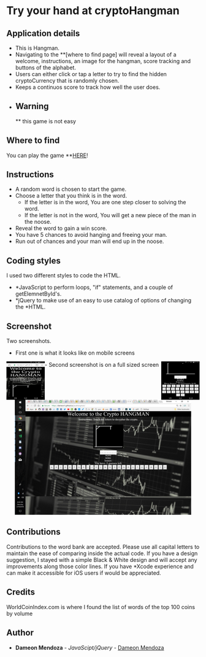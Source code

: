 # Try your hand at cryptoHangman

## Application details
- This is Hangman.
- Navigating to the **[where to find page] will reveal a layout of a welcome, instructions, an image for the hangman,
score tracking and buttons of the alphabet.
- Users can either click or tap a letter to try to find the hidden cryptoCurrency that is randomly chosen.
- Keeps a continuos score to track how well the user does.
* ## Warning 
    ** this game is not easy

## Where to find
You can play the game **[HERE](https://dameon1.github.io/javaHangman/)!

## Instructions
 - A random word is chosen to start the game.
 - Choose a letter that you think is in the word.
    - If the letter is in the word,
      You are one step closer to solving the word.
    - If the letter is not in the word,
      You will get a new piece of the man in the noose.
- Reveal the word to gain a win score.
- You have 5 chances to avoid hanging and freeing your man.
- Run out of chances and your man will end up in the noose.

## Coding styles
I used two different styles to code the HTML.
- *JavaScript to perform loops, "if" statements, and a couple of getElemnetById's.
- *jQuery to make use of an easy to use catalog of options of changing the *HTML.

## Screenshot
Two screenshots.
- First one is what it looks like on mobile screens
<img align="left" width="100" height="100" src="assets/images/mobile1.png">
<img align="right" width="100" height="100" src="assets/images/mobile2.png">
- Second screenshot is on a full sized screen
<p align="center">
  <img width="460" height="300" src="assets/images/full.png">
</p>

## Contributions
Contributions to the word bank are accepted. Please use all capital letters to maintain the ease of comparing inside the actual code.
If you have a design suggestion, I stayed with a simple Black & White design and will accept any improvements along those color lines.
If you have *Xcode experience and can make it accessible for iOS users if would be appreciated.

## Credits
WorldCoinIndex.com is where I found the list of words of the top 100 coins by volume


## Author
* **Dameon Mendoza** - *JavaScipt/jQuery* - [Dameon Mendoza](https://github.com/Dameon1)